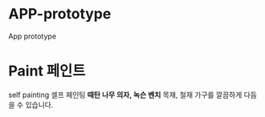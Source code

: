 # APP-prototype
App prototype

# Paint 페인트


self painting 셀프 페인팅
**때탄 나무 의자, 녹슨 벤치** 목재, 철재 가구를 깔끔하게 다듬을 수 있습니다. 
